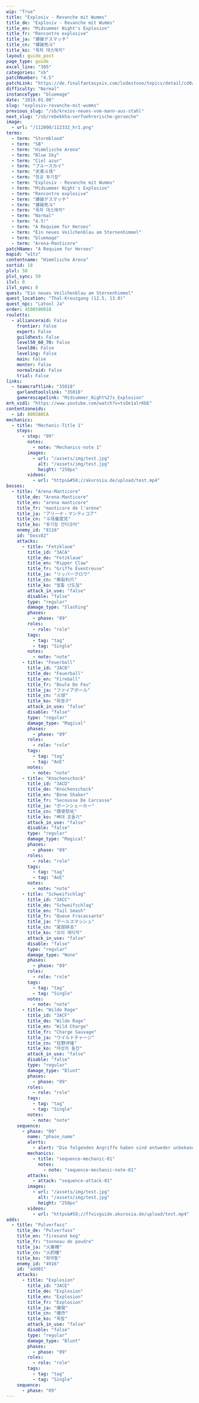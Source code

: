 ```yaml
---
wip: "True"
title: "Explosiv - Revanche mit Wumms"
title_de: "Explosiv - Revanche mit Wumms"
title_en: "Midsummer Night's Explosion"
title_fr: "Rencontre explosive"
title_ja: "爆破デスマッチ"
title_cn: "爆破死斗"
title_ko: "폭파 데스매치"
layout: guide_post
page_type: guide
excel_line: "305"
categories: "sb"
patchNumber: "4.5"
patchLink: "https://de.finalfantasyxiv.com/lodestone/topics/detail/cd0ae478a92f70d66b84cf28709b22a91ab401fc"
difficulty: "Normal"
instanceType: "bluemage"
date: "2019.01.08"
slug: "explosiv-revanche-mit-wumms"
previous_slug: "/sb/kreios-neues-vom-mann-aus-stahl"
next_slug: "/sb/rebekkha-verfuehrerische-gerueche"
image:
  - url: "/112000/112332_hr1.png"
terms:
  - term: "Stormblood"
  - term: "SB"
  - term: "Himmlische Arena"
  - term: "Blue Sky"
  - term: "Ciel azur"
  - term: "ブルースカイ"
  - term: "天青斗场"
  - term: "청공 투기장"
  - term: "Explosiv - Revanche mit Wumms"
  - term: "Midsummer Night's Explosion"
  - term: "Rencontre explosive"
  - term: "爆破デスマッチ"
  - term: "爆破死斗"
  - term: "폭파 데스매치"
  - term: "Normal"
  - term: "4.5!"
  - term: "A Requiem for Heroes"
  - term: "Ein neues Veilchenblau am Sternenhimmel"
  - term: "bluemage"
  - term: "Arena-Manticore"
patchName: "A Requiem for Heroes"
mapid: "w1tz"
contentname: "Himmlische Arena"
sortid: 18
plvl: 50
plvl_sync: 50
ilvl: 0
ilvl_sync: 0
quest: "Ein neues Veilchenblau am Sternenhimmel"
quest_location: "Thal-Kreuzgang (12.5, 13.0)"
quest_npc: "Latool Ja"
order: 4500500018
rouletts:
  - allianceraid: False
    frontier: False
    expert: False
    guildhest: False
    level50_60_70: False
    level80: False
    leveling: False
    main: False
    mentor: False
    normalraid: False
    trial: False
links:
  - teamcraftlink: "35018"
    garlandtoolslink: "35018"
    gamerescapelink: "Midsummer_Night%27s_Explosion"
mrh_vid1: "https://www.youtube.com/watch?v=tsOe1alrKbE"
contentzoneids:
  - id: 800388CA
mechanics:
  - title: "Mechanic-Title 1"
    steps:
      - step: "09"
        notes:
          - note: "Mechanics-note 1"
        images:
          - url: "/assets/img/test.jpg"
            alt: "/assets/img/test.jpg"
            height: "250px"
        videos:
          - url: "https&#58;//akurosia.de/upload/test.mp4"
bosses:
  - title: "Arena-Manticore"
    title_de: "Arena-Manticore"
    title_en: "arena manticore"
    title_fr: "manticore de l'arène"
    title_ja: "アリーナ・マンティコア"
    title_cn: "斗场曼提克"
    title_ko: "투기장 만티코어"
    enemy_id: "8116"
    id: "boss02"
    attacks:
      - title: "Fetzklaue"
        title_id: "3ACA"
        title_de: "Fetzklaue"
        title_en: "Ripper Claw"
        title_fr: "Griffe Éventreuse"
        title_ja: "リッパークロウ"
        title_cn: "撕裂利爪"
        title_ko: "발톱 난도질"
        attack_in_use: "false"
        disable: "false"
        type: "regular"
        damage_type: "Slashing"
        phases:
          - phase: "09"
        roles:
          - role: "role"
        tags:
          - tag: "tag"
          - tag: "Single"
        notes:
          - note: "note"
      - title: "Feuerball"
        title_id: "3ACB"
        title_de: "Feuerball"
        title_en: "Fireball"
        title_fr: "Boule De Feu"
        title_ja: "ファイアボール"
        title_cn: "火球"
        title_ko: "화염구"
        attack_in_use: "false"
        disable: "false"
        type: "regular"
        damage_type: "Magical"
        phases:
          - phase: "09"
        roles:
          - role: "role"
        tags:
          - tag: "tag"
          - tag: "AoE"
        notes:
          - note: "note"
      - title: "Knochenschock"
        title_id: "3ACD"
        title_de: "Knochenschock"
        title_en: "Bone Shaker"
        title_fr: "Secousse De Carcasse"
        title_ja: "ボーンシェーカー"
        title_cn: "慑骨怒吼"
        title_ko: "뼈대 흔들기"
        attack_in_use: "false"
        disable: "false"
        type: "regular"
        damage_type: "Magical"
        phases:
          - phase: "09"
        roles:
          - role: "role"
        tags:
          - tag: "tag"
          - tag: "AoE"
        notes:
          - note: "note"
      - title: "Schweifschlag"
        title_id: "3ACC"
        title_de: "Schweifschlag"
        title_en: "Tail Smash"
        title_fr: "Queue Fracassante"
        title_ja: "テールスマッシュ"
        title_cn: "尾部碎击"
        title_ko: "꼬리 매타작"
        attack_in_use: "false"
        disable: "false"
        type: "regular"
        damage_type: "None"
        phases:
          - phase: "09"
        roles:
          - role: "role"
        tags:
          - tag: "tag"
          - tag: "Single"
        notes:
          - note: "note"
      - title: "Wilde Rage"
        title_id: "3ACF"
        title_de: "Wilde Rage"
        title_en: "Wild Charge"
        title_fr: "Charge Sauvage"
        title_ja: "ワイルドチャージ"
        title_cn: "狂野冲锋"
        title_ko: "야성의 돌진"
        attack_in_use: "false"
        disable: "false"
        type: "regular"
        damage_type: "Blunt"
        phases:
          - phase: "09"
        roles:
          - role: "role"
        tags:
          - tag: "tag"
          - tag: "Single"
        notes:
          - note: "note"
    sequence:
      - phase: "09"
        name: "phase_name"
        alerts:
          - alert: "Die folgenden Angriffe haben sind entweder unbekannt oder haben keine klare Herkunft"
        mechanics:
          - title: "sequence-mechanic-01"
            notes:
              - note: "sequence-mechanic-note-01"
        attacks:
          - attack: "sequence-attack-01"
        images:
          - url: "/assets/img/test.jpg"
            alt: "/assets/img/test.jpg"
            height: "250px"
        videos:
          - url: "https&#58;//ffxivguide.akurosia.de/upload/test.mp4"
adds:
  - title: "Pulverfass"
    title_de: "Pulverfass"
    title_en: "firesand keg"
    title_fr: "tonneau de poudre"
    title_ja: "火薬樽"
    title_cn: "火药桶"
    title_ko: "화약통"
    enemy_id: "4916"
    id: "add01"
    attacks:
      - title: "Explosion"
        title_id: "3ACE"
        title_de: "Explosion"
        title_en: "Explosion"
        title_fr: "Explosion"
        title_ja: "爆発"
        title_cn: "爆炸"
        title_ko: "폭발"
        attack_in_use: "false"
        disable: "false"
        type: "regular"
        damage_type: "Blunt"
        phases:
          - phase: "09"
        roles:
          - role: "role"
        tags:
          - tag: "tag"
          - tag: "Single"
    sequence:
      - phase: "09"
---
```

